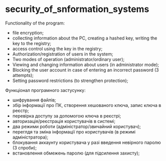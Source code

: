 # security_of_snformation_systems

Functionality of the program:
- file encryption;
- collecting information about the PC, creating a hashed key, writing the key to the registry;
- access control using the key in the registry;
- Authorization/registration of users in the system;
- Two modes of operation (administrator/ordinary user);
- Viewing and changing information about users (in administrator mode);
- Blocking the user account in case of entering an incorrect password (3 attempts);
- Setting password restrictions (to strengthen protection);

Функціонал програмного застусунку:
- шифрування файлів;
- збір інформації про ПК, створення хешованого ключа, запис ключа в реєстр;
- перевірка доступу за допомогою ключа в реєстрі;
- авторизація/реєстрація користувачів в системі;
- два режими роботи (адміністратор/звичайний користувач);
- переглдя та зміна інформації про користувачів (в режимі адміністратора);
- блокування аккаунту користувача у разі введення невірного паролю (3 спроби);
- встановлення обмежень паролю (для підсилення захисту);
